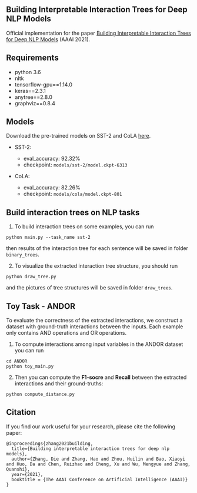 ## Building Interpretable Interaction Trees for Deep NLP Models
Official implementation for the paper [Building Interpretable Interaction Trees for Deep NLP Models](https://arxiv.org/abs/2007.04298) (AAAI 2021).

## Requirements
- python 3.6
- nltk
- tensorflow-gpu==1.14.0
- keras==2.3.1
- anytree==2.8.0
- graphviz==0.8.4

## Models
Download the pre-trained models on SST-2 and CoLA [here](https://drive.google.com/drive/folders/1t0TNRLy2RlN7igqZxFIY5ZbmPqbZ-sDl?usp=sharing).
- SST-2: 
    - eval_accuracy: 92.32%
    - checkpoint: `models/sst-2/model.ckpt-6313`

- CoLA: 
    - eval_accuracy: 82.26%
    - checkpoint: `models/cola/model.ckpt-801`

## Build interaction trees on NLP tasks
1. To build interaction trees on some examples, you can run
```
python main.py --task_name sst-2
```
then results of the interaction tree for each sentence will be saved in folder `binary_trees`.

2. To visualize the extracted interaction tree structure, you should run
```
python draw_tree.py
```
and the pictures of tree structures will be saved in folder `draw_trees`.


## Toy Task - ANDOR
To evaluate the correctness of the extracted interactions, we construct a dataset with
 ground-truth interactions between the inputs. Each example only contains AND operations and OR operations.

1. To compute interactions among input variables in the ANDOR dataset you can run
```
cd ANDOR
python toy_main.py
```

2. Then you can compute the **F1-socre** and **Recall** between the extracted interactions and their ground-truths:
```
python compute_distance.py
```


## Citation
If you find our work useful for your research, please cite the following paper:
```
@inproceedings{zhang2021building,
  title={Building interpretable interaction trees for deep nlp models},
  author={Zhang, Die and Zhang, Hao and Zhou, Huilin and Bao, Xiaoyi and Huo, Da and Chen, Ruizhao and Cheng, Xu and Wu, Mengyue and Zhang, Quanshi},
  year={2021},
  booktitle = {The AAAI Conference on Artificial Intelligence (AAAI)}
}
```







